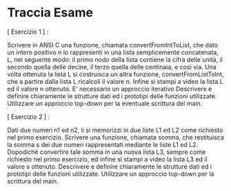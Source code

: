 # Traccia Esame

[ Esercizio 1 ] :

Scrivere in ANSI C una funzione, chiamata convertFromIntToList, che dato un intero positivo
n lo rappresenti in una lista semplicemente concatenata, L, nel seguente modo: il primo nodo della
lista contiene la cifra delle unità, il secondo quella delle decine, il terzo quella delle centinaia, e così
via. Una volta ottenuta la lista L si costruisca un altra funzione, convertFromListToInt, che a partire
dalla lista L ricalcoli il valore n. Infine si stampi a video la lista L ed il valore n ottenuto.
E’ necessario un approccio iterativo
Descrivere e definire chiaramente le strutture dati ed i prototipi delle funzioni utilizzate.
Utilizzare un approccio top-down per la eventuale scrittura del main.


[ Esercizio 2 ] :

Dati due numeri n1 ed n2, li si memorizzi in due liste L1 ed L2 come richiesto nel primo
esercizio. Scrivere una funzione, chiamata somma, che restituisca la somma s dei due numeri
rappresentati mediante le liste L1 ed L2. Dopodiché convertire tale somma in una nuova lista L3,
sempre come richiesto nel primo esercizio, ed infine si stampi a video la lista L3 ed il valore s
ottenuto.
Descrivere e definire chiaramente le strutture dati ed i prototipi delle funzioni utilizzate.
Utilizzare un approccio top-down per la scrittura del main.
